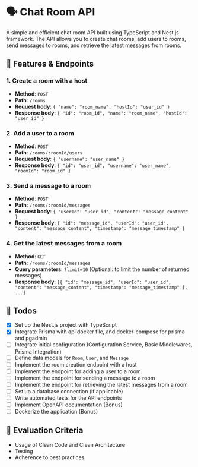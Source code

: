 # 🗣️ Chat Room API

A simple and efficient chat room API built using TypeScript and Nest.js framework. The API allows you to create chat rooms, add users to rooms, send messages to rooms, and retrieve the latest messages from rooms.

## 🚀 Features & Endpoints

### 1. Create a room with a host

- **Method**: `POST`
- **Path**: `/rooms`
- **Request body**: `{ "name": "room_name", "hostId": "user_id" }`
- **Response body**: `{ "id": "room_id", "name": "room_name", "hostId": "user_id" }`

### 2. Add a user to a room

- **Method**: `POST`
- **Path**: `/rooms/:roomId/users`
- **Request body**: `{ "username": "user_name" }`
- **Response body**: `{ "id": "user_id", "username": "user_name", "roomId": "room_id" }`

### 3. Send a message to a room

- **Method**: `POST`
- **Path**: `/rooms/:roomId/messages`
- **Request body**: `{ "userId": "user_id", "content": "message_content" }`
- **Response body**: `{ "id": "message_id", "userId": "user_id", "content": "message_content", "timestamp": "message_timestamp" }`

### 4. Get the latest messages from a room

- **Method**: `GET`
- **Path**: `/rooms/:roomId/messages`
- **Query parameters**: `?limit=10` (Optional: to limit the number of returned messages)
- **Response body**: `[{ "id": "message_id", "userId": "user_id", "content": "message_content", "timestamp": "message_timestamp" }, ...]`

## 📝 Todos

- [x] Set up the Nest.js project with TypeScript
- [x] Integrate Prisma with api docker file, and docker-compose for prisma and pgadmin
- [ ] Integrate initial configuration (Configuration Service, Basic Middlewares, Prisma Integration)
- [ ] Define data models for `Room`, `User`, and `Message`
- [ ] Implement the room creation endpoint with a host
- [ ] Implement the endpoint for adding a user to a room
- [ ] Implement the endpoint for sending a message to a room
- [ ] Implement the endpoint for retrieving the latest messages from a room
- [ ] Set up a database connection (if applicable)
- [ ] Write automated tests for the API endpoints
- [ ] Implement OpenAPI documentation (Bonus)
- [ ] Dockerize the application (Bonus)

## 🌟 Evaluation Criteria

- Usage of Clean Code and Clean Architecture
- Testing
- Adherence to best practices
